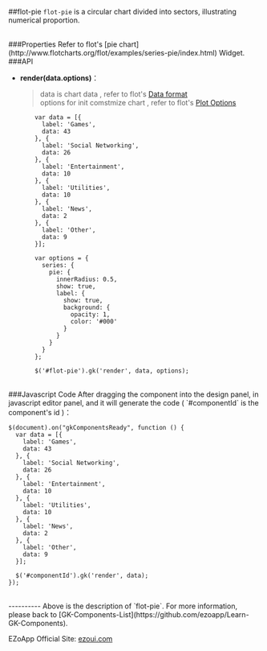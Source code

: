 ##flot-pie
`flot-pie` is a circular chart divided into sectors, illustrating numerical proportion. 

<br/>
###Properties
Refer to flot's [pie chart](http://www.flotcharts.org/flot/examples/series-pie/index.html) Widget.

<br/>
###API

- **render(data.options)**：  
  	> data is chart data , refer to flot's [Data format](https://github.com/flot/flot/blob/master/API.md#data-format)  
    > options for init comstmize chart ,  refer to flot's [Plot Options](https://github.com/flot/flot/blob/master/API.md#plot-options)
            
          var data = [{
            label: 'Games',
            data: 43
          }, {
            label: 'Social Networking',
            data: 26
          }, {
            label: 'Entertainment',
            data: 10
          }, {
            label: 'Utilities',
            data: 10
          }, {
            label: 'News',
            data: 2
          }, {
            label: 'Other',
            data: 9
          }];
        
          var options = {
            series: {
              pie: {
                innerRadius: 0.5,
                show: true,
                label: {
                  show: true,
                  background: {
                    opacity: 1,
                    color: '#000'
                  }
                }
              }
            }
          };
        
          $('#flot-pie').gk('render', data, options);


<br/>
###Javascript Code
After dragging the component into the design panel, in javascript editor panel, and it will generate the code ( `#componentId` is the component's id )：

	$(document).on("gkComponentsReady", function () {
	  var data = [{
	    label: 'Games',
	    data: 43
	  }, {
	    label: 'Social Networking',
	    data: 26
	  }, {
	    label: 'Entertainment',
	    data: 10
	  }, {
	    label: 'Utilities',
	    data: 10
	  }, {
	    label: 'News',
	    data: 2
	  }, {
	    label: 'Other',
	    data: 9
	  }];
	
	  $('#componentId').gk('render', data);
	});


<br/>
----------
Above is the description of `flot-pie`. For more information, please back to [GK-Components-List](https://github.com/ezoapp/Learn-GK-Components).

EZoApp Official Site: [ezoui.com](http://ezoui.com/)




